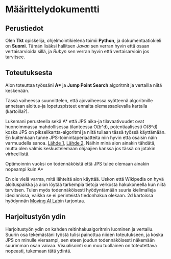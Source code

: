# Määrittelydokumentti

## Perustiedot

Olen **Tkt** opiskelija, ohjelmointikielenä toimii **Python**, ja dokumentaatiokieli on **Suomi**. Tämän lisäksi hallitsen *Javan* sen verran hyvin että osaan vertaisarvioida sillä, ja *Rubyn* sen verran hyvin että vertaisarvioin jos tarvitsee.

## Toteutuksesta

Aion toteuttaa työssäni **A\*** ja **Jump Point Search** algoritmit ja vertailla niitä keskenään.

Tässä vaiheessa suunnittelen, että ajovaiheessa syötteenä algoritmille annetaan aloitus-ja lopetuspisteet ennalta olemassaolevalla kartalla (kartoilla?).

Lukemani perusteella sekä A* että JPS aika-ja tilavaativuudet ovat huonoimmassa mahdollisessa tilanteessa O(b^d), potentiaalisesti O(8^d) koska JPS on pikselikartta-algoritmi ja niitä tullaan tässä työssä käyttämään. En kuitenkaan tunne JPS-toimintaperiaatteita niin hyvin että osaisin näin varmuudella sanoa. [Lähde 1](https://en.wikipedia.org/wiki/A*_search_algorithm), [Lähde 2](https://en.wikipedia.org/wiki/Jump_point_search). Näihin minä aion ainakin tähdätä, mutta olen valmis keskustelemaan ohjaajien kanssa jos tässä on jotakin virheellistä.

Optimoinnin vuoksi on todennäköistä että JPS tulee olemaan ainakin nopeampi kuin A*

En ole vielä varma, mitä lähteitä aion käyttää. Uskon että Wikipedia on hyvä aloituspaikka ja aion löytää tarkempia tietoja verkosta hakukoneella kun niitä tarvitsen. Tulen myös todennäköisesti hyödyntämään suuria kielimalleja ideoinnissa, vaikka se ei perinteistä tiedonhakua olekaan. 2d kartoissa hyödynnän [Moving AI Lab](https://www.movingai.com/benchmarks/)in tarjontaa.

## Harjoitustyön ydin

Harjoitustyön ydin on kahden reitinhakualgoritmin luominen ja vertailu. Suurin osa tekemästäni työstä tulisi painottua niiden toteutukseen, ja koska JPS on minulle vieraampi, sen eteen joudun todennäköisesti näkemään suurimman osan vaivaa. Visualisointi sun muu tuollainen on toteutettava nopeasti, tukemaan tätä ydintä.